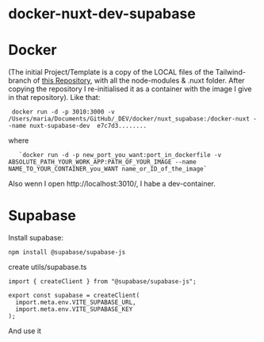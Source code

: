 # docker-nuxt-dev-supabase

# Docker

(The initial Project/Template is a copy of the LOCAL files of the Tailwind-branch of [this Repository](https://github.com/MariaRiosNavarro/docker-nuxt-dev-small/tree/tailwind), with all the node-modules & .nuxt folder. After copying the repository I re-initialised it as a container with the image I give in that repository). Like that:

```
 docker run -d -p 3010:3000 -v /Users/maria/Documents/GitHub/_DEV/docker/nuxt_supabase:/docker-nuxt --name nuxt-supabase-dev  e7c7d3........

```

where

```
   `docker run -d -p new_port_you_want:port_in_dockerfile -v ABSOLUTE_PATH_YOUR_WORK_APP:PATH_OF_YOUR_IMAGE --name NAME_TO_YOUR_CONTAINER_you_WANT name_or_ID_of_the_image`

```

Also wenn I open http://localhost:3010/, I habe a dev-container.

# Supabase

Install supabase:

`npm install @supabase/supabase-js`

create utils/supabase.ts

```
import { createClient } from "@supabase/supabase-js";

export const supabase = createClient(
  import.meta.env.VITE_SUPABASE_URL,
  import.meta.env.VITE_SUPABASE_KEY
);

```

And  use it



